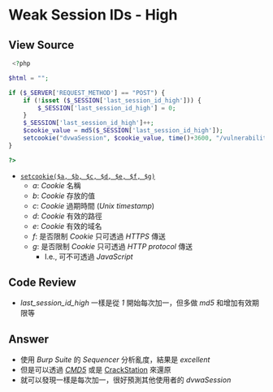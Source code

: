 # Weak Session IDs - High

## View Source

```PHP
 <?php

$html = "";

if ($_SERVER['REQUEST_METHOD'] == "POST") {
    if (!isset ($_SESSION['last_session_id_high'])) {
        $_SESSION['last_session_id_high'] = 0;
    }
    $_SESSION['last_session_id_high']++;
    $cookie_value = md5($_SESSION['last_session_id_high']);
    setcookie("dvwaSession", $cookie_value, time()+3600, "/vulnerabilities/weak_id/", $_SERVER['HTTP_HOST'], false, false);
}

?>
```

- [`setcookie($a, $b, $c, $d, $e, $f, $g)`](https://www.php.net/manual/zh/function.setcookie.php)
    - *a*: *Cookie* 名稱
    - *b*: *Cookie* 存放的值
    - *c*: *Cookie* 過期時間 (*Unix timestamp*)
    - *d*: *Cookie* 有效的路徑
    - *e*: *Cookie* 有效的域名
    - *f*: 是否限制 *Cookie* 只可透過 *HTTPS* 傳送
    - *g*: 是否限制 *Cookie* 只可透過 *HTTP protocol* 傳送
        - I.e., 可不可透過 *JavaScript*

## Code Review

- *last_session_id_high* 一樣是從 *1* 開始每次加一，但多做 *md5* 和增加有效期限等

## Answer

- 使用 *Burp Suite* 的 *Sequencer* 分析亂度，結果是 *excellent*
- 但是可以透過 [*CMD5*](https://www.cmd5.com/) 或是 [CrackStation](https://crackstation.net/) 來還原
- 就可以發現一樣是每次加一，很好預測其他使用者的 *dvwaSession*